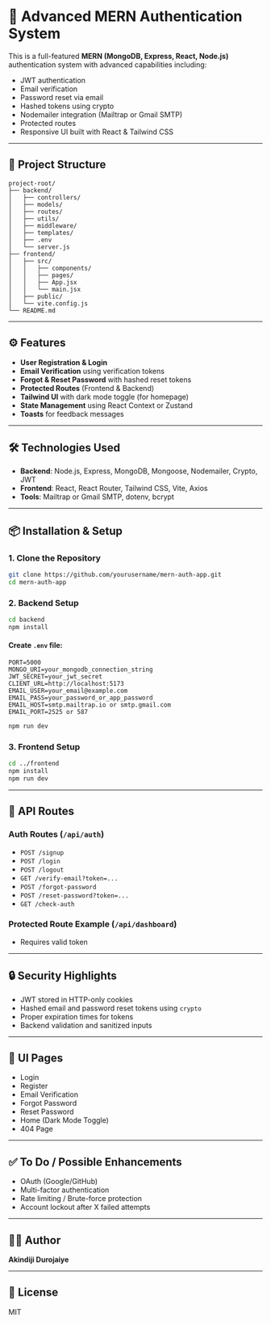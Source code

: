 # 🔐 Advanced MERN Authentication System

This is a full-featured **MERN (MongoDB, Express, React, Node.js)** authentication system with advanced capabilities including:

* JWT authentication
* Email verification
* Password reset via email
* Hashed tokens using crypto
* Nodemailer integration (Mailtrap or Gmail SMTP)
* Protected routes
* Responsive UI built with React & Tailwind CSS

---

## 📂 Project Structure

```
project-root/
├── backend/
│   ├── controllers/
│   ├── models/
│   ├── routes/
│   ├── utils/
│   ├── middleware/
│   ├── templates/
│   ├── .env
│   └── server.js
├── frontend/
│   ├── src/
│   │   ├── components/
│   │   ├── pages/
│   │   ├── App.jsx
│   │   └── main.jsx
│   ├── public/
│   └── vite.config.js
└── README.md
```

---

## ⚙️ Features

* **User Registration & Login**
* **Email Verification** using verification tokens
* **Forgot & Reset Password** with hashed reset tokens
* **Protected Routes** (Frontend & Backend)
* **Tailwind UI** with dark mode toggle (for homepage)
* **State Management** using React Context or Zustand
* **Toasts** for feedback messages

---

## 🛠️ Technologies Used

* **Backend**: Node.js, Express, MongoDB, Mongoose, Nodemailer, Crypto, JWT
* **Frontend**: React, React Router, Tailwind CSS, Vite, Axios
* **Tools**: Mailtrap or Gmail SMTP, dotenv, bcrypt

---

## 📦 Installation & Setup

### 1. Clone the Repository

```bash
git clone https://github.com/yourusername/mern-auth-app.git
cd mern-auth-app
```

### 2. Backend Setup

```bash
cd backend
npm install
```

#### Create `.env` file:

```env
PORT=5000
MONGO_URI=your_mongodb_connection_string
JWT_SECRET=your_jwt_secret
CLIENT_URL=http://localhost:5173
EMAIL_USER=your_email@example.com
EMAIL_PASS=your_password_or_app_password
EMAIL_HOST=smtp.mailtrap.io or smtp.gmail.com
EMAIL_PORT=2525 or 587
```

```bash
npm run dev
```

### 3. Frontend Setup

```bash
cd ../frontend
npm install
npm run dev
```

---

## 🧪 API Routes

### Auth Routes (`/api/auth`)

* `POST /signup`
* `POST /login`
* `POST /logout`
* `GET /verify-email?token=...`
* `POST /forgot-password`
* `POST /reset-password?token=...`
* `GET /check-auth`

### Protected Route Example (`/api/dashboard`)

* Requires valid token

---

## 🔒 Security Highlights

* JWT stored in HTTP-only cookies
* Hashed email and password reset tokens using `crypto`
* Proper expiration times for tokens
* Backend validation and sanitized inputs

---

## 📸 UI Pages

* Login
* Register
* Email Verification
* Forgot Password
* Reset Password
* Home (Dark Mode Toggle)
* 404 Page

---

## ✅ To Do / Possible Enhancements

* OAuth (Google/GitHub)
* Multi-factor authentication
* Rate limiting / Brute-force protection
* Account lockout after X failed attempts

---

## 🧑‍💻 Author

**Akindiji Durojaiye**

---

## 📜 License

MIT

